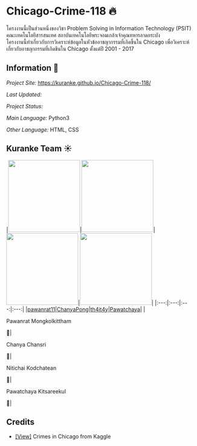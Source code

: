 # Chicago-Crime-118 :fire:
  โครงงานนี้เป็นส่วนหนึ่งของวิชา Problem Solving in Information Technology (PSIT) <br>คณะเทคโนโลยีสารสนเทศ สถาบันเทคโนโลยีพระจอมเกล้าเจ้าคุณทหารลาดกระบัง<br>โครงงานนี้ทำเกี่ยวกับการวิเคราะห์ข้อมูลในหัวข้ออาชญากรรมที่เกิดขึ้นใน Chicago เพื่อวิเคราะห์เกี่ยวกับอาชญากรรมที่เกิดขึนใน Chicago ตั้งแต่ปี 2001 - 2017


## Information :page_facing_up:

*Project Site:* https://kuranke.github.io/Chicago-Crime-118/

*Last Updated:* 

*Project Status:* 

*Main Language:* Python3  

*Other Language:* HTML, CSS


## Kuranke Team :sunny:

|<img src="" width="190px" height="190px">|<img src="" width="190px" height="190px">|<img src="" width="190px" 
height="190px">|<img src="" width="190px" height="190px">|
|:---:|:---:|:---:|:---:|
|[pawanrat11](https://github.com/pawanrat11)|[ChanyaPong](https://github.com/ChanyaPong)|[th4it4y](https://github.com/th4it4y)|[Pawatchaya](https://github.com/Pawatchaya)|
|<p>Pawanrat Mongkolkittham</p>:bear:|<p>Chanya Chansri</p>:wolf:|<p>Nitichai Kodchatean</p>:koala:|<p>Pawatchaya Kitsareekul</p>:rabbit:|


## Credits 
- [[View]](https://www.kaggle.com/currie32/crimes-in-chicago) Crimes in Chicago from Kaggle
